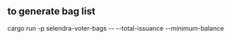 ## to generate bag list
cargo run -p selendra-voter-bags -- --total-issuance <amount> --minimum-balance <amount> <output-file>